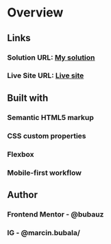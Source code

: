 <h1>Overview</h1>
<h2>Links</h2>
<h3>Solution URL: <a href="https://www.frontendmentor.io/solutions/fylo-data-storage-component-_Zti-rDE09">My solution</a></h3>
<h3>Live Site URL: <a href="https://shimmering-crepe-bfc3c2.netlify.app/">Live site</a></h3>
<h2>Built with</h2>
<h3>Semantic HTML5 markup</h3>
<h3>CSS custom properties</h3>
<h3>Flexbox</h3>
<h3>Mobile-first workflow</h3>
<h2>Author</h2>
<h3>Frontend Mentor - @bubauz</h3>
<h3>IG - @marcin.bubala/<h3>
